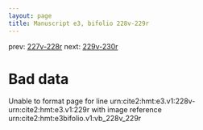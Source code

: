 ```yaml
---
layout: page
title: Manuscript e3, bifolio 228v-229r
---
```


prev: [227v-228r](../227v-228r/) next: [229v-230r](../229v-230r/)

# Bad data

Unable to format page for line urn:cite2:hmt:e3.v1:228v-urn:cite2:hmt:e3.v1:229r with image reference urn:cite2:hmt:e3bifolio.v1:vb_228v_229r
